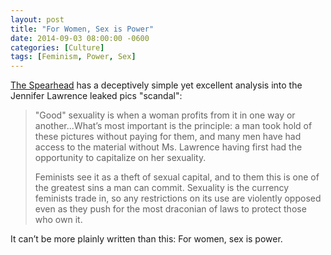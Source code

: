 ```yaml
---
layout: post
title: "For Women, Sex is Power"
date: 2014-09-03 08:00:00 -0600
categories: [Culture]
tags: [Feminism, Power, Sex]
---
```


[The Spearhead](http://www.the-spearhead.com/2014/09/03/the-jennifer-lawrence-hacks-and-sexual-capitalism/) has a deceptively simple yet excellent analysis into the Jennifer Lawrence leaked pics "scandal":

> "Good" sexuality is when a woman profits from it in one way or another...What’s most important is the principle: a man took hold of these pictures without paying for them, and many men have had access to the material without Ms. Lawrence having first had the opportunity to capitalize on her sexuality.
>
> Feminists see it as a theft of sexual capital, and to them this is one of the greatest sins a man can commit. Sexuality is the currency feminists trade in, so any restrictions on its use are violently opposed even as they push for the most draconian of laws to protect those who own it.

It can’t be more plainly written than this: For women, sex is power.
